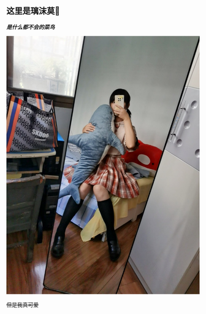 ## 这里是璃沫莫🍥

***是什么都不会的菜鸟***

![ME](D1B286FC-E6AA-4B8F-89AA-0052ECDD5C47_1_105_c.jpeg)

~~但是我真可爱~~

<!--
**YoukiAkito/YoukiAkito** is a ✨ _special_ ✨ repository because its `README.md` (this file) appears on your GitHub profile.

Here are some ideas to get you started:

- 🔭 I’m currently working on ...
- 🌱 I’m currently learning ...
- 👯 I’m looking to collaborate on ...
- 🤔 I’m looking for help with ...
- 💬 Ask me about ...
- 📫 How to reach me: ...
- 😄 Pronouns: ...
- ⚡ Fun fact: ...
-->
